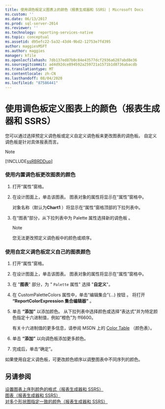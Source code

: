 ```yaml
---
title: 使用调色板定义图表上的颜色（报表生成器和 SSRS）| Microsoft Docs
ms.custom: ''
ms.date: 06/13/2017
ms.prod: sql-server-2014
ms.reviewer: ''
ms.technology: reporting-services-native
ms.topic: conceptual
ms.assetid: d95efc22-5a32-43d4-9bd2-12753e7fd395
author: maggiesMSFT
ms.author: maggies
manager: kfile
ms.openlocfilehash: 7db137ed87b0c84e43577dcf2936a6287abd8e36
ms.sourcegitcommit: ad4d92dce894592a259721a1571b1d8736abacdb
ms.translationtype: MT
ms.contentlocale: zh-CN
ms.lasthandoff: 08/04/2020
ms.locfileid: "87586441"
---
```

# <a name="define-colors-on-a-chart-using-a-palette-report-builder-and-ssrs"></a>使用调色板定义图表上的颜色（报表生成器和 SSRS）
  您可以通过选择预定义调色板或定义自定义调色板来更改图表的调色板。 自定义调色板是针对具体报表而言。  
  
> [!NOTE]  
>  [!INCLUDE[ssRBRDDup](../../includes/ssrbrddup-md.md)]  
  
### <a name="to-change-the-colors-on-the-chart-using-a-built-in-color-palette"></a>使用内置调色板更改图表的颜色  
  
1.  打开“属性”窗格。  
  
2.  在设计图面上，单击该图表。 图表对象的属性将显示在“属性”窗格中。  
  
     对象名称（默认为**Chart1** ）将显示在“属性”窗格顶部的下拉列表中。  
  
3.  在“图表”部分，从下拉列表中为 Palette 属性选择新的调色板  。  
  
    > [!NOTE]  
    >  您无法更改预定义调色板中的颜色或顺序。  
  
### <a name="to-define-your-own-colors-on-the-chart-using-a-custom-color-palette"></a>使用自定义调色板定义自己的图表颜色  
  
1.  打开“属性”窗格。  
  
2.  在设计图面上，单击该图表。 图表对象的属性将显示在“属性”窗格中。  
  
3.  在 "**图表**" 部分，为 " `Palette` 属性" 选择 "**自定义**"。  
  
4.  在 CustomPaletteColors 属性中，单击“编辑集合”(…) 按钮  。 将打开 **“ReportColorExpression 集合编辑器”** 。  
  
5.  单击 **“添加”** 以添加颜色。 从下拉列表中选择颜色或选择“表达式”并为特定颜色指定十六进制值，例如“橙色”为 ff6600。  
  
     有关十六进制值的更多信息，请参阅 MSDN 上的 [Color Table](https://go.microsoft.com/fwlink/?linkid=9258) （颜色表）。  
  
6.  单击 **“添加”** 以向调色板添加更多颜色。  
  
7.  完成后，单击“确定”。   
  
 如果使用自定义调色板，可更改颜色顺序以调整图表中不同序列的颜色。  
  
## <a name="see-also"></a>另请参阅  
 [设置图表上序列颜色的格式（报表生成器和 SSRS）](formatting-series-colors-on-a-chart-report-builder-and-ssrs.md)   
 [图表（报表生成器和 SSRS）](charts-report-builder-and-ssrs.md)   
 [对多个形状图指定一致的颜色（报表生成器和 SSRS）](shape-charts-report-builder-and-ssrs.md)  
  
  
